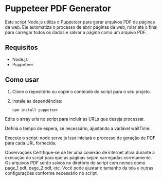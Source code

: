 
# Puppeteer PDF Generator

Este script Node.js utiliza o Puppeteer para gerar arquivos PDF de páginas da web. Ele automatiza o processo de abrir páginas da web, rolar até o final para carregar todos os dados e salvar a página como um arquivo PDF.

## Requisitos

- Node.js
- Puppeteer

## Como usar

1. Clone o repositório ou copie o conteúdo do script para o seu projeto.
2. Instale as dependências:

   ```bash
   npm install puppeteer
Edite o array urls no script para incluir as URLs que deseja processar.

Defina o tempo de espera, se necessário, ajustando a variável waitTime.

Execute o script: node serve.js
Isso iniciará o processo de geração de PDF para cada URL fornecida.

Observações
Certifique-se de ter uma conexão de internet ativa durante a execução do script para que as páginas sejam carregadas corretamente.
Os arquivos PDF serão salvos no diretório do script com nomes como page_1.pdf, page_2.pdf, etc.
Você pode ajustar o tamanho da tela e outras configurações conforme necessário no script.
